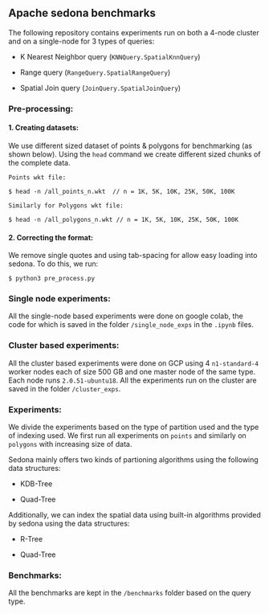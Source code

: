 
## Apache sedona benchmarks

  

The following repository contains experiments run on both a 4-node cluster and on a single-node for 3 types of queries:

- K Nearest Neighbor query (`KNNQuery.SpatialKnnQuery`)

- Range query (`RangeQuery.SpatialRangeQuery`)

- Spatial Join query (`JoinQuery.SpatialJoinQuery`)

  
  

### Pre-processing:

  

#### 1. Creating datasets:

We use different sized dataset of points & polygons for benchmarking (as shown below). Using the `head` command we create different sized chunks of the complete data.

```
Points wkt file:

$ head -n /all_points_n.wkt  // n = 1K, 5K, 10K, 25K, 50K, 100K

Similarly for Polygons wkt file:

$ head -n /all_polygons_n.wkt // n = 1K, 5K, 10K, 25K, 50K, 100K
```

#### 2. Correcting the format:

We remove single quotes and using tab-spacing for allow easy loading into sedona. To do this, we run:

```
$ python3 pre_process.py
```

### Single node experiments:

  

All the single-node based experiments were done on google colab, the code for which is saved in the folder `/single_node_exps` in the `.ipynb` files.

  
  

### Cluster based experiments:

  

All the cluster based experiments were done on GCP using 4 `n1-standard-4` worker nodes each of size 500 GB and one master node of the same type. Each node runs `2.0.51-ubuntu18`. All the experiments run on the cluster are saved in the folder `/cluster_exps`.

  
  

### Experiments:

  

We divide the experiments based on the type of partition used and the type of indexing used. We first run all experiments on `points` and similarly on `polygons` with increasing size of data.

  

Sedona mainly offers two kinds of partioning algorithms using the following data structures:

- KDB-Tree

- Quad-Tree

  

Additionally, we can index the spatial data using built-in algorithms provided by sedona using the data structures:

- R-Tree

- Quad-Tree

  
  

### Benchmarks:

  

All the benchmarks are kept in the `/benchmarks` folder based on the query type.